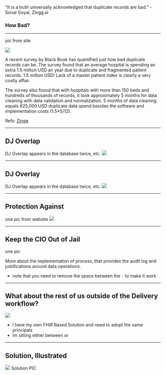 <!-- .slide: data-background="#111d30" -->

"It is a truth universally acknowledged that duplicate records are bad." - Sonal Goyal, Zingg.ai <!-- .element: class="r-fit-text" -->

### How Bad? <!-- .element: class="r-fit-text" -->
---

<!-- .slide: data-background="#111d30" -->
pic from site

 <img src="{{asset_folder}}/pholder.png" />

A recent survey by Black Book has quantified just how bad duplicate records can be. The survey found that an average hospital is spending an extra 1.5 million USD an year due to duplicate and fragmented patient records. 1.5 million USD! Lack of a master patient index is clearly a very costly affair.

The survey also found that with hospitals with more than 150 beds and hundreds of thousands of records, it took approximately 5 months for data cleaning with data validation and normalization. 5 months of data cleaning equals 625,000 USD duplicate data spend besides the software and implementation costs (1.5*5/12).

Refs: 
 [Zingg](https://zingg.ai/_tasmo)

---

<!-- .slide: data-background="#111d30" -->

## DJ Overlap

DJ Overlap appears in the database twice, etc.
 <img src="{{asset_folder}}/pholder.png" />

---
<!-- .slide: data-background="#111d30" -->
## DJ Overlay

DJ Overlap appears in the database twice, etc.
 <img src="{{asset_folder}}/pholder.png" />

---
<!-- .slide: data-background="#111d30" -->
## Protection Against

one pic from website
 <img src="{{asset_folder}}/pholder.png" />

---
<!-- .slide: data-background="#111d30" -->
## Keep the CIO Out of Jail

one pic

More about the implementation of process, that provides the audit log and justifications around data operations.

  - note that you need to remove the space between the `-` to make it work

---
<!-- .slide: data-background="#111d30" -->
## What about the rest of us outside of the Delivery workflow?  

 <img src="{{asset_folder}}/pholder.png" />

- I have my own FHIR Based Solution and need to adopt the same principals 
- Im sitting either between or

---
<!-- .slide: data-background="#111d30" -->
## Solution, Illustrated

 <img src="{{asset_folder}}/pholder.png" />
Solution PIC